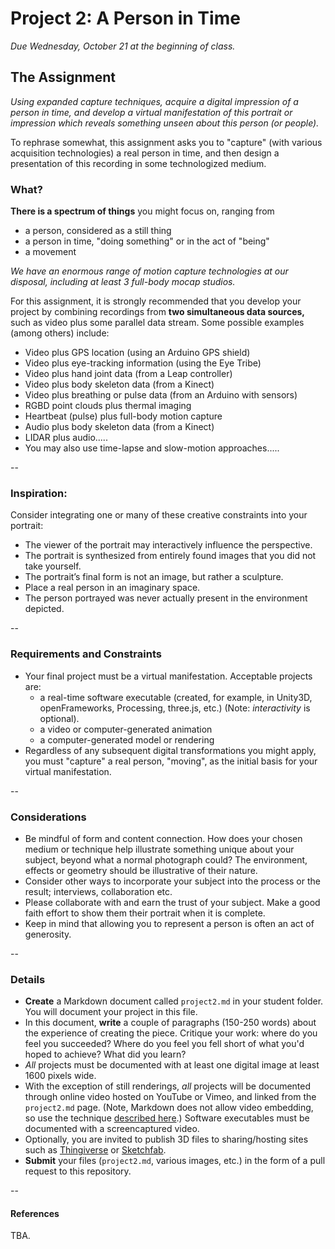 # Project 2: A Person in Time

*Due Wednesday, October 21 at the beginning of class.*<br />


## The Assignment

*Using expanded capture techniques, acquire a digital impression of a person in time, and develop a virtual manifestation of this portrait or impression which reveals something unseen about this person (or people).*

To rephrase somewhat, this assignment asks you to "capture" (with various acquisition technologies) a real person in time, and then design a presentation of this recording in some technologized medium.

### What? 

**There is a spectrum of things** you might focus on, ranging from
* a person, considered as a still thing
* a person in time, "doing something" or in the act of "being"
* a movement

*We have an enormous range of motion capture technologies at our disposal, including at least 3 full-body mocap studios.*

For this assignment, it is strongly recommended that you develop your project by combining recordings from **two simultaneous data sources,** such as video plus some parallel data stream. Some possible examples (among others) include:

* Video plus GPS location (using an Arduino GPS shield)
* Video plus eye-tracking information (using the Eye Tribe)
* Video plus hand joint data (from a Leap controller)
* Video plus body skeleton data (from a Kinect) 
* Video plus breathing or pulse data (from an Arduino with sensors)
* RGBD point clouds plus thermal imaging
* Heartbeat (pulse) plus full-body motion capture
* Audio plus body skeleton data (from a Kinect) 
* LIDAR plus audio.....
* You may also use time-lapse and slow-motion approaches.....

-- 

### Inspiration: 

Consider integrating one or many of these creative constraints into your portrait:

* The viewer of the portrait may interactively influence the perspective.
* The portrait is synthesized from entirely found images that you did not take yourself.
* The portrait’s final form is not an image, but rather a sculpture.
* Place a real person in an imaginary space.
* The person portrayed was never actually present in the environment depicted. 

--

### Requirements and Constraints

* Your final project must be a virtual manifestation. Acceptable projects are: 
	* a real-time software executable (created, for example, in Unity3D, openFrameworks, Processing, three.js, etc.) (Note: *interactivity* is optional).
	* a video or computer-generated animation 
	* a computer-generated model or rendering 
* Regardless of any subsequent digital transformations you might apply, you must "capture" a real person, "moving", as the initial basis for your virtual manifestation. 

--

### Considerations 

* Be mindful of form and content connection. How does your chosen medium or technique help illustrate something unique about  your subject, beyond what a normal photograph could? The environment, effects or geometry should be illustrative of their nature. 
* Consider other ways to incorporate your subject into the process or the result; interviews, collaboration etc. 
* Please collaborate with and earn the trust of your subject. Make a good faith effort to show them their portrait when it is complete. 
* Keep in mind that allowing you to represent a person is often an act of generosity.

-- 

### Details 

* **Create** a Markdown document called <code>project2.md</code> in your student folder. You will document your project in this file. 
* In this document, **write** a couple of paragraphs (150-250 words) about the experience of creating the piece. Critique your work: where do you feel you succeeded? Where do you feel you fell short of what you'd hoped to achieve? What did you learn? 
* *All* projects must be documented with at least one digital image at least 1600 pixels wide. 
* With the exception of still renderings, *all* projects will be documented through online video hosted on YouTube or Vimeo, and linked from the <code>project2.md</code> page. (Note, Markdown does not allow video embedding, so use the technique [described here](https://github.com/adam-p/markdown-here/wiki/Markdown-Cheatsheet#videos).) Software executables must be documented with a screencaptured video.
* Optionally, you are invited to publish 3D files to sharing/hosting sites such as [Thingiverse](http://www.thingiverse.com/thing:19276) or [Sketchfab](https://sketchfab.com/models/5bb11bc427eb49d7952fb857a1e3d98f).
* **Submit** your files (<code>project2.md</code>, various images, etc.) in the form of a pull request to this repository. 

-- 

#### References

TBA. 





